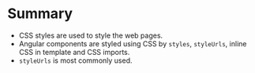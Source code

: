 # Summary

- CSS styles are used to style the web pages.
- Angular components are styled using CSS by `styles`, `styleUrls`, inline CSS in template and CSS imports.
- `styleUrls` is most commonly used.